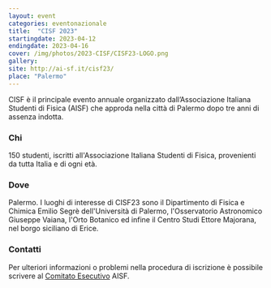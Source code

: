 ```yaml
---
layout: event
categories: eventonazionale
title:  "CISF 2023"
startingdate: 2023-04-12
endingdate: 2023-04-16
cover: /img/photos/2023-CISF/CISF23-LOGO.png
gallery:
site: http://ai-sf.it/cisf23/
place: "Palermo"
---
```



CISF è il principale evento annuale organizzato dall’Associazione Italiana Studenti di Fisica (AISF) che approda nella città di Palermo dopo tre anni di assenza indotta.

### Chi

150 studenti, iscritti all'Associazione Italiana Studenti di Fisica, provenienti da tutta Italia e di ogni età.

### Dove

Palermo. I luoghi di interesse di CISF23 sono il Dipartimento di Fisica e Chimica Emilio Segrè dell'Università di Palermo, l'Osservatorio Astronomico Giuseppe Vaiana, l'Orto Botanico ed infine il Centro Studi Ettore Majorana, nel borgo siciliano di Erice.

### Contatti

Per ulteriori informazioni o problemi nella procedura di iscrizione è possibile scrivere al [Comitato Esecutivo](mailto:esecutivo@ai-sf.it) AISF.
